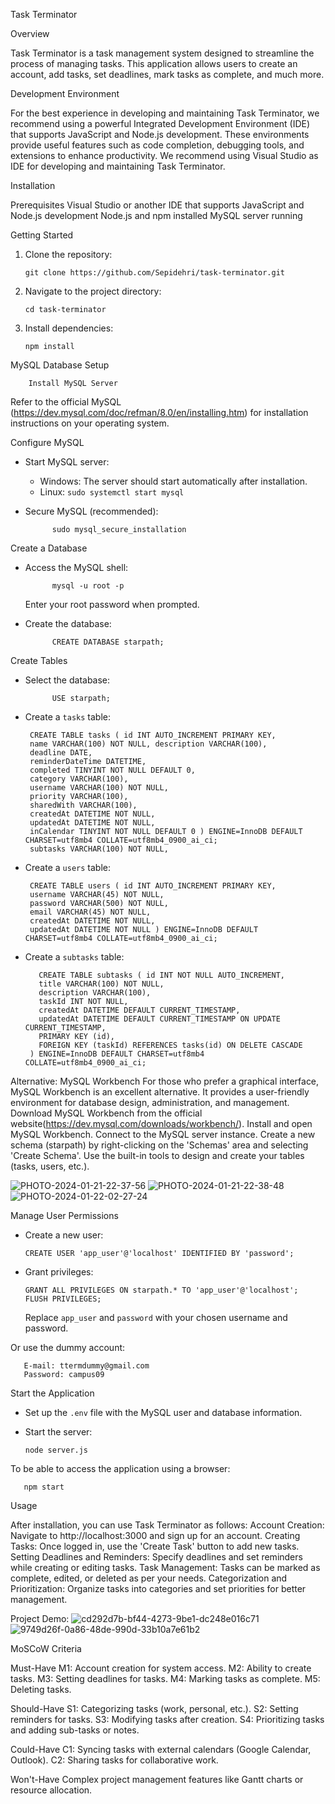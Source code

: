 
Task Terminator

Overview

Task Terminator is a task management system designed to streamline the process of managing tasks. This application allows users to create an account, add tasks, set deadlines, mark tasks as complete, and much more.

Development Environment

For the best experience in developing and maintaining Task Terminator, we recommend using a powerful Integrated Development Environment (IDE) that supports JavaScript and Node.js development. These environments provide useful features such as code completion, debugging tools, and extensions to enhance productivity.
We recommend using Visual Studio as IDE for developing and maintaining Task Terminator. 

Installation

Prerequisites
Visual Studio or another IDE that supports JavaScript and Node.js development
Node.js and npm installed
MySQL server running

Getting Started

1. Clone the repository:

       git clone https://github.com/Sepidehri/task-terminator.git

2. Navigate to the project directory:

       cd task-terminator

3. Install dependencies:

       npm install


MySQL Database Setup

        Install MySQL Server

Refer to the official MySQL (https://dev.mysql.com/doc/refman/8.0/en/installing.htm) for installation instructions on your operating system.

Configure MySQL

- Start MySQL server:
  - Windows: The server should start automatically after installation.
  - Linux: `sudo systemctl start mysql`

- Secure MySQL (recommended):
  
            sudo mysql_secure_installation
  

Create a Database

- Access the MySQL shell:
  
            mysql -u root -p
  
  Enter your root password when prompted.

- Create the database:

            CREATE DATABASE starpath;
  

Create Tables

- Select the database:

            USE starpath;
  
- Create a `tasks` table:

       CREATE TABLE tasks ( id INT AUTO_INCREMENT PRIMARY KEY, 
       name VARCHAR(100) NOT NULL, description VARCHAR(100), 
       deadline DATE, 
       reminderDateTime DATETIME, 
       completed TINYINT NOT NULL DEFAULT 0, 
       category VARCHAR(100), 
       username VARCHAR(100) NOT NULL, 
       priority VARCHAR(100), 
       sharedWith VARCHAR(100), 
       createdAt DATETIME NOT NULL, 
       updatedAt DATETIME NOT NULL, 
       inCalendar TINYINT NOT NULL DEFAULT 0 ) ENGINE=InnoDB DEFAULT CHARSET=utf8mb4 COLLATE=utf8mb4_0900_ai_ci;
       subtasks VARCHAR(100) NOT NULL, 
  
- Create a `users` table:

       CREATE TABLE users ( id INT AUTO_INCREMENT PRIMARY KEY,
       username VARCHAR(45) NOT NULL, 
       password VARCHAR(500) NOT NULL, 
       email VARCHAR(45) NOT NULL, 
       createdAt DATETIME NOT NULL, 
       updatedAt DATETIME NOT NULL ) ENGINE=InnoDB DEFAULT CHARSET=utf8mb4 COLLATE=utf8mb4_0900_ai_ci;

- Create a `subtasks` table:

         CREATE TABLE subtasks ( id INT NOT NULL AUTO_INCREMENT,
         title VARCHAR(100) NOT NULL,
         description VARCHAR(100),
         taskId INT NOT NULL,
         createdAt DATETIME DEFAULT CURRENT_TIMESTAMP,
         updatedAt DATETIME DEFAULT CURRENT_TIMESTAMP ON UPDATE CURRENT_TIMESTAMP,
         PRIMARY KEY (id),
         FOREIGN KEY (taskId) REFERENCES tasks(id) ON DELETE CASCADE
       ) ENGINE=InnoDB DEFAULT CHARSET=utf8mb4 COLLATE=utf8mb4_0900_ai_ci;
  

Alternative: MySQL Workbench
For those who prefer a graphical interface, MySQL Workbench is an excellent alternative. It provides a user-friendly environment for database design, administration, and management.
Download MySQL Workbench from the official website(https://dev.mysql.com/downloads/workbench/).
Install and open MySQL Workbench.
Connect to the MySQL server instance.
Create a new schema (starpath) by right-clicking on the 'Schemas' area and selecting 'Create Schema'.
Use the built-in tools to design and create your tables (tasks, users, etc.).

![PHOTO-2024-01-21-22-37-56](https://github.com/Sepidehri/task-terminator/assets/114486248/72ea2441-014c-4084-a99f-653cc047bb5e)
![PHOTO-2024-01-21-22-38-48](https://github.com/Sepidehri/task-terminator/assets/114486248/b7caa98e-b4ae-4f80-aa96-bbe3ffd5966b)
![PHOTO-2024-01-22-02-27-24](https://github.com/Sepidehri/task-terminator/assets/114486248/ea41f5c4-fa8d-476a-80b3-ff04662ef441)




Manage User Permissions

- Create a new user:

      CREATE USER 'app_user'@'localhost' IDENTIFIED BY 'password';
  
- Grant privileges:

      GRANT ALL PRIVILEGES ON starpath.* TO 'app_user'@'localhost';
      FLUSH PRIVILEGES;

  Replace `app_user` and `password` with your chosen username and password.

Or use the dummy account:

       E-mail: ttermdummy@gmail.com
       Password: campus09

Start the Application
- Set up the `.env` file with the MySQL user and database information.

- Start the server:

      node server.js

To be able to access the application using a browser:

       npm start
  

Usage

After installation, you can use Task Terminator as follows:
Account Creation:
Navigate to http://localhost:3000 and sign up for an account.
Creating Tasks:
Once logged in, use the 'Create Task' button to add new tasks.
Setting Deadlines and Reminders:
Specify deadlines and set reminders while creating or editing tasks.
Task Management:
Tasks can be marked as complete, edited, or deleted as per your needs.
Categorization and Prioritization:
Organize tasks into categories and set priorities for better management.

Project Demo:
![cd292d7b-bf44-4273-9be1-dc248e016c71](https://github.com/Sepidehri/task-terminator/assets/114486248/d9f63086-3299-4ee8-9ad2-4e0cfd4f5b57)
![9749d26f-0a86-48de-990d-33b10a7e61b2](https://github.com/Sepidehri/task-terminator/assets/114486248/e6563535-dca9-4047-8a83-2e4dec90d772)


MoSCoW Criteria

Must-Have
M1: Account creation for system access.
M2: Ability to create tasks.
M3: Setting deadlines for tasks.
M4: Marking tasks as complete.
M5: Deleting tasks.

Should-Have
S1: Categorizing tasks (work, personal, etc.).
S2: Setting reminders for tasks.
S3: Modifying tasks after creation.
S4: Prioritizing tasks and adding sub-tasks or notes.

Could-Have
C1: Syncing tasks with external calendars (Google Calendar, Outlook).
C2: Sharing tasks for collaborative work.

Won't-Have
Complex project management features like Gantt charts or resource allocation.



